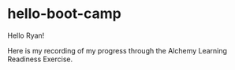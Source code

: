 # hello-boot-camp

Hello Ryan!

Here is my recording of my progress through the Alchemy Learning Readiness Exercise. 
